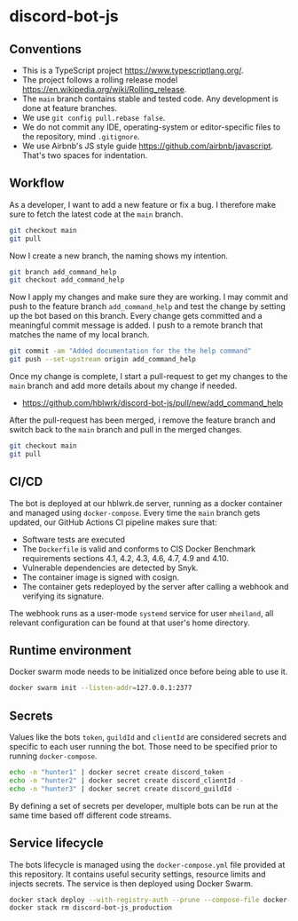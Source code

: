 # discord-bot-js

## Conventions

* This is a TypeScript project <https://www.typescriptlang.org/>.
* The project follows a rolling release model <https://en.wikipedia.org/wiki/Rolling_release>.
* The `main` branch contains stable and tested code. Any development is done at feature branches.
* We use `git config pull.rebase false`.
* We do not commit any IDE, operating-system or editor-specific files to the repository, mind `.gitignore`.
* We use Airbnb's JS style guide <https://github.com/airbnb/javascript>. That's two spaces for indentation.

## Workflow

As a developer, I want to add a new feature or fix a bug. I therefore make sure to fetch the latest code at the `main` branch.

```bash
git checkout main
git pull
```

Now I create a new branch, the naming shows my intention.

```bash
git branch add_command_help
git checkout add_command_help
```

Now I apply my changes and make sure they are working. I may commit and push to the feature branch `add_command_help` and test the change by setting up the bot based on this branch. Every change gets committed and a meaningful commit message is added. I push to a remote branch that matches the name of my local branch.

```bash
git commit -am "Added documentation for the the help command"
git push --set-upstream origin add_command_help
```

Once my change is complete, I start a pull-request to get my changes to the `main` branch and add more details about my change if needed.

* <https://github.com/hblwrk/discord-bot-js/pull/new/add_command_help>

After the pull-request has been merged, i remove the feature branch and switch back to the `main` branch and pull in the merged changes.

```bash
git checkout main
git pull
```

## CI/CD

The bot is deployed at our hblwrk.de server, running as a docker container and managed using `docker-compose`. Every time the `main` branch gets updated, our GitHub Actions CI pipeline makes sure that:

* Software tests are executed
* The `Dockerfile` is valid and conforms to CIS Docker Benchmark requirements sections 4.1, 4.2, 4.3, 4.6, 4.7, 4.9 and 4.10.
* Vulnerable dependencies are detected by Snyk.
* The container image is signed with cosign.
* The container gets redeployed by the server after calling a webhook and verifying its signature.

The webhook runs as a user-mode `systemd` service for user `mheiland`, all relevant configuration can be found at that user's home directory.

## Runtime environment

Docker swarm mode needs to be initialized once before being able to use it.

```bash
docker swarm init --listen-addr=127.0.0.1:2377
```

## Secrets

Values like the bots `token`, `guildId` and `clientId` are considered secrets and specific to each user running the bot. Those need to be specified prior to running `docker-compose`.

```bash
echo -n "hunter1" | docker secret create discord_token -
echo -n "hunter2" | docker secret create discord_clientId -
echo -n "hunter3" | docker secret create discord_guildId -
```

By defining a set of secrets per developer, multiple bots can be run at the same time based off different code streams.

## Service lifecycle

The bots lifecycle is managed using the `docker-compose.yml` file provided at this repository. It contains useful security settings, resource limits and injects secrets. The service is then deployed using Docker Swarm.

```bash
docker stack deploy --with-registry-auth --prune --compose-file docker-compose.yml discord-bot-js_production
docker stack rm discord-bot-js_production
```
